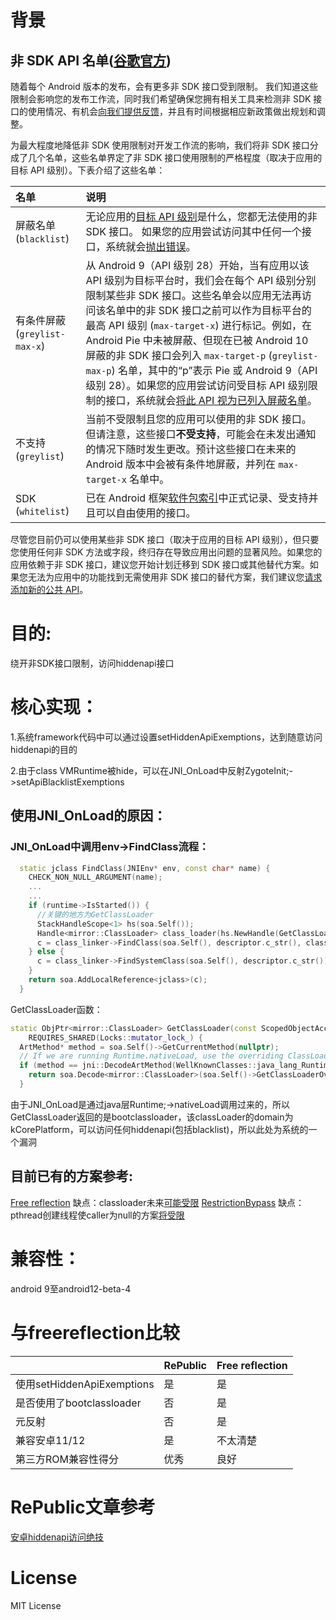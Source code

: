 # 背景

## 非 SDK API 名单([谷歌官方](https://developer.android.com/guide/app-compatibility/restrictions-non-sdk-interfaces))

随着每个 Android 版本的发布，会有更多非 SDK 接口受到限制。 我们知道这些限制会影响您的发布工作流，同时我们希望确保您拥有相关工具来检测非 SDK 接口的使用情况、有机会[向我们提供反馈](https://developer.android.com/guide/app-compatibility/restrictions-non-sdk-interfaces#feature-request)，并且有时间根据相应新政策做出规划和调整。

为最大程度地降低非 SDK 使用限制对开发工作流的影响，我们将非 SDK 接口分成了几个名单，这些名单界定了非 SDK 接口使用限制的严格程度（取决于应用的目标 API 级别）。下表介绍了这些名单：

| 名单                          | 说明                                                         |
| :---------------------------- | :----------------------------------------------------------- |
| 屏蔽名单 (`blacklist`)        | 无论应用的[目标 API 级别](https://developer.android.com/distribute/best-practices/develop/target-sdk)是什么，您都无法使用的非 SDK 接口。 如果您的应用尝试访问其中任何一个接口，系统就会[抛出错误](https://developer.android.com/guide/app-compatibility/restrictions-non-sdk-interfaces#results-of-keeping-non-sdk)。 |
| 有条件屏蔽 (`greylist-max-x`) | 从 Android 9（API 级别 28）开始，当有应用以该 API 级别为目标平台时，我们会在每个 API 级别分别限制某些非 SDK 接口。这些名单会以应用无法再访问该名单中的非 SDK 接口之前可以作为目标平台的最高 API 级别 (`max-target-x`) 进行标记。例如，在 Android Pie 中未被屏蔽、但现在已被 Android 10 屏蔽的非 SDK 接口会列入 `max-target-p` (`greylist-max-p`) 名单，其中的“p”表示 Pie 或 Android 9（API 级别 28）。如果您的应用尝试访问受目标 API 级别限制的接口，系统就会[将此 API 视为已列入屏蔽名单](https://developer.android.com/guide/app-compatibility/restrictions-non-sdk-interfaces#results-of-keeping-non-sdk)。 |
| 不支持 (`greylist`)           | 当前不受限制且您的应用可以使用的非 SDK 接口。 但请注意，这些接口**不受支持**，可能会在未发出通知的情况下随时发生更改。预计这些接口在未来的 Android 版本中会被有条件地屏蔽，并列在 `max-target-x` 名单中。 |
| SDK (`whitelist`)             | 已在 Android 框架[软件包索引](https://developer.android.com/reference/packages)中正式记录、受支持并且可以自由使用的接口。 |

尽管您目前仍可以使用某些非 SDK 接口（取决于应用的目标 API 级别），但只要您使用任何非 SDK 方法或字段，终归存在导致应用出问题的显著风险。如果您的应用依赖于非 SDK 接口，建议您开始计划迁移到 SDK 接口或其他替代方案。如果您无法为应用中的功能找到无需使用非 SDK 接口的替代方案，我们建议您[请求添加新的公共 API](https://developer.android.com/guide/app-compatibility/restrictions-non-sdk-interfaces#feature-request)。

# 目的:

绕开非SDK接口限制，访问hiddenapi接口

# 核心实现：

1.系统framework代码中可以通过设置setHiddenApiExemptions，达到随意访问hiddenapi的目的

2.由于class VMRuntime被hide，可以在JNI_OnLoad中反射ZygoteInit;->setApiBlacklistExemptions

## 使用JNI_OnLoad的原因：

### JNI_OnLoad中调用env->FindClass流程：

```c++
  static jclass FindClass(JNIEnv* env, const char* name) {
    CHECK_NON_NULL_ARGUMENT(name);
    ...
    ...
    if (runtime->IsStarted()) {
      //关键的地方为GetClassLoader
      StackHandleScope<1> hs(soa.Self());
      Handle<mirror::ClassLoader> class_loader(hs.NewHandle(GetClassLoader(soa)));
      c = class_linker->FindClass(soa.Self(), descriptor.c_str(), class_loader);
    } else {
      c = class_linker->FindSystemClass(soa.Self(), descriptor.c_str());
    }
    return soa.AddLocalReference<jclass>(c);
  }
```



GetClassLoader函数：

```c++
static ObjPtr<mirror::ClassLoader> GetClassLoader(const ScopedObjectAccess& soa)
    REQUIRES_SHARED(Locks::mutator_lock_) {
  ArtMethod* method = soa.Self()->GetCurrentMethod(nullptr);
  // If we are running Runtime.nativeLoad, use the overriding ClassLoader it set.
  if (method == jni::DecodeArtMethod(WellKnownClasses::java_lang_Runtime_nativeLoad)) {
    return soa.Decode<mirror::ClassLoader>(soa.Self()->GetClassLoaderOverride());
  }
```

由于JNI_OnLoad是通过java层Runtime;->nativeLoad调用过来的，所以GetClassLoader返回的是bootclassloader，该classLoader的domain为kCorePlatform，可以访问任何hiddenapi(包括blacklist)，所以此处为系统的一个漏洞

## 目前已有的方案参考:

[Free reflection](https://github.com/tiann/FreeReflection)
缺点：classloader未来[可能受限](https://android-review.googlesource.com/c/platform/libcore/+/1666599)
[RestrictionBypass](https://github.com/ChickenHook/RestrictionBypass)
缺点：pthread创建线程使caller为null的方案[将受限](https://android-review.googlesource.com/c/platform/art/+/1664304)

# 兼容性：

android 9至android12-beta-4

# 与freereflection比较

|                            | RePublic | Free reflection |
| -------------------------- | -------- | --------------- |
| 使用setHiddenApiExemptions | 是       | 是              |
| 是否使用了bootclassloader  | 否       | 是              |
| 元反射                     | 否       | 是              |
| 兼容安卓11/12              | 是       | 不太清楚        |
| 第三方ROM兼容性得分        | 优秀     | 良好            |


# RePublic文章参考

[安卓hiddenapi访问绝技](https://bbs.pediy.com/thread-268936.htm)



# License

MIT License
